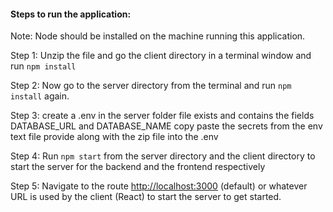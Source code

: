 #### **Steps to run the application:**

Note: Node should be installed on the machine running this application.

Step 1: Unzip the file and go the client directory in a terminal window and run `npm install`

Step 2: Now go to the server directory from the terminal and run `npm install` again.

Step 3: create a .env in the server folder file exists and contains the fields DATABASE_URL and DATABASE_NAME copy paste the secrets from the env text file provide along with the zip file into the .env

Step 4: Run  `npm start` from the server directory and the client directory to start the server for the backend and the frontend respectively

Step 5: Navigate to the route [http://localhost:3000](https://github.com/gundeep77/PetOpia-CS-554-Final-Project/blob/main) (default) or whatever URL is used by the client (React) to start the server to get started.
